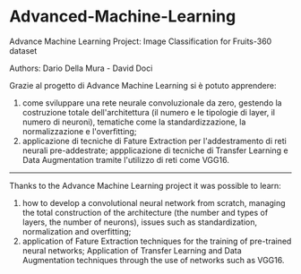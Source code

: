 # Advanced-Machine-Learning

Advance Machine Learning Project: Image Classification for Fruits-360 dataset

Authors: Dario Della Mura - David Doci

Grazie al progetto di Advance Machine Learning si è potuto apprendere:

1. come sviluppare una rete neurale convoluzionale da zero, gestendo la costruzione totale dell'architettura (il numero e le tipologie di layer, il numero di neuroni), tematiche come la standardizzazione, la normalizzazione e l'overfitting;
2. applicazione di tecniche di Fature Extraction per l'addestramento di reti neurali pre-addestrate;
appplicazione di tecniche di Transfer Learning e Data Augmentation tramite l'utilizzo di reti come VGG16.
-------------------------------------------------------------------------------------------------------------------------------------------------------------------------
Thanks to the Advance Machine Learning project it was possible to learn:

1. how to develop a convolutional neural network from scratch, managing the total construction of the architecture (the number and types of layers, the number of neurons), issues such as standardization, normalization and overfitting;
2. application of Fature Extraction techniques for the training of pre-trained neural networks;
Application of Transfer Learning and Data Augmentation techniques through the use of networks such as VGG16.

